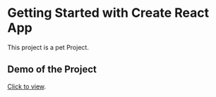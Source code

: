 # Getting Started with Create React App

This project is a pet Project.

## Demo of the Project

[Click to view](https://ak-project6.netlify.app).
